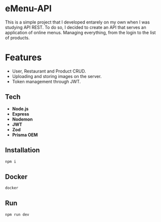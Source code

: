 # eMenu-API

This is a simple project that I developed entarely on my own when I was studying API REST. To do so, I decided to create an API that serves an application of online menus. Managing everything, from the login to the list of products.

# Features

- User, Restaurant and Product CRUD.
- Uploading and storing images on the server.
- Token management through JWT.

## Tech

- **Node.js**
- **Express**
- **Nodemon**
- **JWT**
- **Zod**
- **Prisma OEM**

## Installation

```sh
npm i
```

## Docker

```sh
docker
```

## Run

```sh
npm run dev
```
